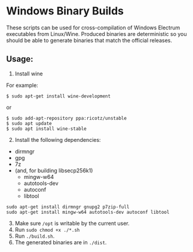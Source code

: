 Windows Binary Builds
=====================

These scripts can be used for cross-compilation of Windows Electrum executables from Linux/Wine.
Produced binaries are deterministic so you should be able to generate binaries that match the official releases.


## Usage:
1. Install wine

For example:

```
$ sudo apt-get install wine-development
```

or

```
$ sudo add-apt-repository ppa:ricotz/unstable
$ sudo apt update
$ sudo apt install wine-stable
```


2. Install the following dependencies:

 - dirmngr
 - gpg
 - 7z
 - (and, for building libsecp256k1)
   - mingw-w64
   - autotools-dev
   - autoconf
   - libtool

```
sudo apt-get install dirmngr gnupg2 p7zip-full
sudo apt-get install mingw-w64 autotools-dev autoconf libtool
```


3. Make sure `/opt` is writable by the current user.
4. Run `sudo chmod +x ./*.sh`
6. Run `./build.sh`.
7. The generated binaries are in `./dist`.
